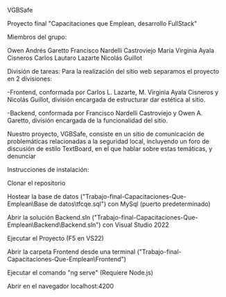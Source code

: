 VGBSafe

Proyecto final "Capacitaciones que Emplean, desarrollo FullStack"

Miembros del grupo:

Owen Andrés Garetto
Francisco Nardelli Castroviejo
María Virginia Ayala Cisneros
Carlos Lautaro Lazarte
Nicolás Guillot

División de tareas:
Para la realización del sitio web separamos el proyecto en 2 divisiones:
	
-Frontend, conformada por Carlos L. Lazarte, M. Virginia Ayala Cisneros y Nicolás Guillot, división encargada de estructurar dar estética al sitio. 

-Backend, conformada por Francisco Nardelli Castroviejo y Owen A. Garetto, división encargada de la funcionalidad del sitio.

Nuestro proyecto, VGBSafe, consiste en un sitio de comunicación de problemáticas relacionadas a la seguridad local, incluyendo un foro de discusión de estilo TextBoard, en el que hablar sobre estas temáticas, y denunciar


Instrucciones de instalación:

Clonar el repositorio

Hostear la base de datos ("Trabajo-final-Capacitaciones-Que-Emplean\Base de datos\tfcqe.sql") con MySql (puerto predeterminado)

Abrir la solución Backend.sln ("Trabajo-final-Capacitaciones-Que-Emplean\Backend\Backend.sln") con Visual Studio 2022

Ejecutar el Proyecto (F5 en VS22)

Abrir la carpeta Frontend desde una terminal ("Trabajo-final-Capacitaciones-Que-Emplean\Frontend")

Ejecutar el comando "ng serve" (Requiere Node.js)

Abrir en el navegador localhost:4200